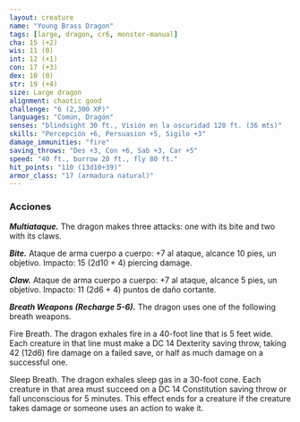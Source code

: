 ```yaml
---
layout: creature
name: "Young Brass Dragon"
tags: [large, dragon, cr6, monster-manual]
cha: 15 (+2)
wis: 11 (0)
int: 12 (+1)
con: 17 (+3)
dex: 10 (0)
str: 19 (+4)
size: Large dragon
alignment: chaotic good
challenge: "6 (2,300 XP)"
languages: "Común, Dragón"
senses: "blindsight 30 ft., Visión en la oscuridad 120 ft. (36 mts)"
skills: "Percepción +6, Persuasion +5, Sigilo +3"
damage_immunities: "fire"
saving_throws: "Des +3, Con +6, Sab +3, Car +5"
speed: "40 ft., burrow 20 ft., fly 80 ft."
hit_points: "110 (13d10+39)"
armor_class: "17 (armadura natural)"
---
```


### Acciones

***Multiataque.*** The dragon makes three attacks: one with its bite and two with its claws.

***Bite.*** Ataque de arma cuerpo a cuerpo: +7 al ataque, alcance 10 pies, un objetivo. Impacto: 15 (2d10 + 4) piercing damage.

***Claw.*** Ataque de arma cuerpo a cuerpo: +7 al ataque, alcance 5 pies, un objetivo. Impacto: 11 (2d6 + 4) puntos de daño cortante.

***Breath Weapons (Recharge 5-6).*** The dragon uses one of the following breath weapons.

Fire Breath. The dragon exhales fire in a 40-foot line that is 5 feet wide. Each creature in that line must make a DC 14 Dexterity saving throw, taking 42 (12d6) fire damage on a failed save, or half as much damage on a successful one.

Sleep Breath. The dragon exhales sleep gas in a 30-foot cone. Each creature in that area must succeed on a DC 14 Constitution saving throw or fall unconscious for 5 minutes. This effect ends for a creature if the creature takes damage or someone uses an action to wake it.